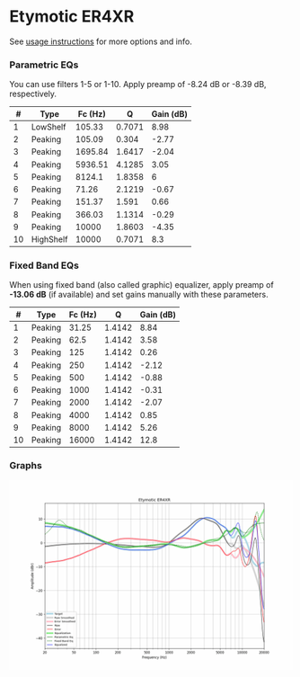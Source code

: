 # Etymotic ER4XR
See [usage instructions](https://github.com/jaakkopasanen/AutoEq#usage) for more options and info.

### Parametric EQs
You can use filters 1-5 or 1-10. Apply preamp of -8.24 dB or -8.39 dB, respectively.

|   # | Type      |   Fc (Hz) |      Q |   Gain (dB) |
|-----|-----------|-----------|--------|-------------|
|   1 | LowShelf  |    105.33 | 0.7071 |        8.98 |
|   2 | Peaking   |    105.09 | 0.304  |       -2.77 |
|   3 | Peaking   |   1695.84 | 1.6417 |       -2.04 |
|   4 | Peaking   |   5936.51 | 4.1285 |        3.05 |
|   5 | Peaking   |   8124.1  | 1.8358 |        6    |
|   6 | Peaking   |     71.26 | 2.1219 |       -0.67 |
|   7 | Peaking   |    151.37 | 1.591  |        0.66 |
|   8 | Peaking   |    366.03 | 1.1314 |       -0.29 |
|   9 | Peaking   |  10000    | 1.8603 |       -4.35 |
|  10 | HighShelf |  10000    | 0.7071 |        8.3  |

### Fixed Band EQs
When using fixed band (also called graphic) equalizer, apply preamp of **-13.06 dB** (if available) and set gains manually with these parameters.

|   # | Type    |   Fc (Hz) |      Q |   Gain (dB) |
|-----|---------|-----------|--------|-------------|
|   1 | Peaking |     31.25 | 1.4142 |        8.84 |
|   2 | Peaking |     62.5  | 1.4142 |        3.58 |
|   3 | Peaking |    125    | 1.4142 |        0.26 |
|   4 | Peaking |    250    | 1.4142 |       -2.12 |
|   5 | Peaking |    500    | 1.4142 |       -0.88 |
|   6 | Peaking |   1000    | 1.4142 |       -0.31 |
|   7 | Peaking |   2000    | 1.4142 |       -2.07 |
|   8 | Peaking |   4000    | 1.4142 |        0.85 |
|   9 | Peaking |   8000    | 1.4142 |        5.26 |
|  10 | Peaking |  16000    | 1.4142 |       12.8  |

### Graphs
![](./Etymotic%20ER4XR.png)
